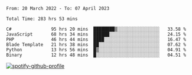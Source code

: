 <!--START_SECTION:waka-->

```text
From: 20 March 2022 - To: 07 April 2023

Total Time: 283 hrs 53 mins

C#               95 hrs 20 mins  ████████▒░░░░░░░░░░░░░░░░   33.58 %
JavaScript       68 hrs 34 mins  ██████░░░░░░░░░░░░░░░░░░░   24.15 %
PHP              46 hrs 44 mins  ████░░░░░░░░░░░░░░░░░░░░░   16.47 %
Blade Template   21 hrs 38 mins  ██░░░░░░░░░░░░░░░░░░░░░░░   07.62 %
Python           13 hrs 56 mins  █▒░░░░░░░░░░░░░░░░░░░░░░░   04.91 %
Binary           12 hrs 48 mins  █░░░░░░░░░░░░░░░░░░░░░░░░   04.51 %
```

<!--END_SECTION:waka-->
[![spotify-github-profile](https://spotify-github-profile.vercel.app/api/view?uid=c00zprrvy9xiloa9qnco3hmng&cover_image=true&theme=novatorem&show_offline=false&background_color=121212&bar_color=53b14f&bar_color_cover=false)](https://spotify-github-profile.vercel.app/api/view?uid=c00zprrvy9xiloa9qnco3hmng&redirect=true)
